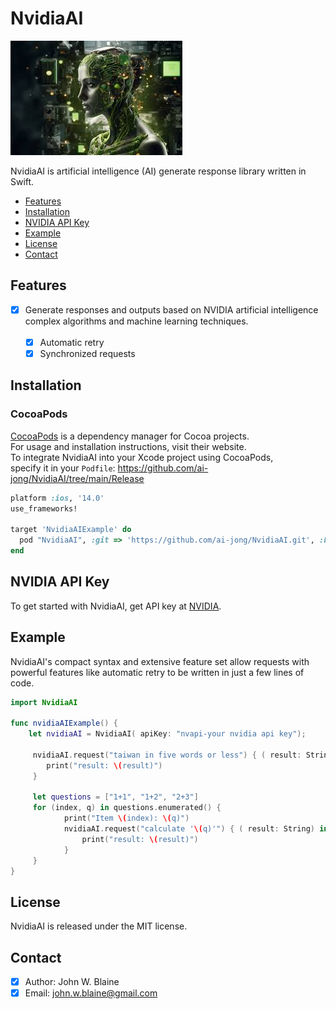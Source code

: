 # NvidiaAI

![NvidiaAI: Elegant Networking in Swift](nvidia.png)

NvidiaAI is artificial intelligence (AI) generate response library written in Swift.

- [Features](#features)
- [Installation](#installation)
- [NVIDIA API Key](#NVIDIA-API-Key)
- [Example](#example)
- [License](#license)
- [Contact](#contact)

## Features
- [x] Generate responses and outputs based on NVIDIA artificial intelligence <br> complex algorithms and machine learning techniques. <br> <br>
  - [x] Automatic retry
  - [x] Synchronized requests

## Installation
### CocoaPods
[CocoaPods](https://cocoapods.org) is a dependency manager for Cocoa projects.<br> 
For usage and installation instructions, visit their website.<br> 
To integrate NvidiaAI into your Xcode project using CocoaPods, <br> specify it in your `Podfile`:
https://github.com/ai-jong/NvidiaAI/tree/main/Release
```ruby
platform :ios, '14.0'
use_frameworks!

target 'NvidiaAIExample' do
  pod "NvidiaAI", :git => 'https://github.com/ai-jong/NvidiaAI.git', :branch => 'main'
end

```
## NVIDIA API Key
To get started with NvidiaAI, get API key at [NVIDIA](https://www.nvidia.com/en-us/ai/).

## Example
NvidiaAI's compact syntax and extensive feature set allow requests with powerful features like automatic retry to be written in just a few lines of code.

```swift
import NvidiaAI

func nvidiaAIExample() {
    let nvidiaAI = NvidiaAI( apiKey: "nvapi-your nvidia api key");
                
     nvidiaAI.request("taiwan in five words or less") { ( result: String) in
        print("result: \(result)")
     }
        
     let questions = ["1+1", "1+2", "2+3"]
     for (index, q) in questions.enumerated() {
            print("Item \(index): \(q)")
            nvidiaAI.request("calculate '\(q)'") { ( result: String) in
                print("result: \(result)")
            }
     }
}
```

## License
NvidiaAI is released under the MIT license.

## Contact
- [x] Author: John W. Blaine
- [x] Email: john.w.blaine@gmail.com
